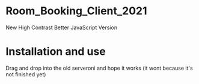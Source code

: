 # Room_Booking_Client_2021
New High Contrast Better JavaScript Version

# Installation and use
Drag and drop into the old serveroni and hope it works (it wont because it's not finished yet)
